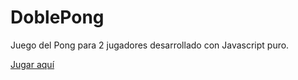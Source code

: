 # DoblePong

Juego del Pong para 2 jugadores desarrollado con Javascript puro.

[Jugar aquí](https://rawgit.com/JonaDuran/DoblePong/master/index.html)

